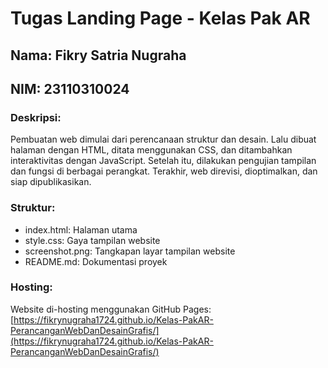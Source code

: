 # Tugas Landing Page - Kelas Pak AR

## Nama: Fikry Satria Nugraha
## NIM: 23110310024

### Deskripsi:
Pembuatan web dimulai dari perencanaan struktur dan desain. Lalu dibuat halaman dengan HTML, ditata menggunakan CSS, dan ditambahkan interaktivitas dengan JavaScript. Setelah itu, dilakukan pengujian tampilan dan fungsi di berbagai perangkat. Terakhir, web direvisi, dioptimalkan, dan siap dipublikasikan.


### Struktur:
- index.html: Halaman utama
- style.css: Gaya tampilan website
- screenshot.png: Tangkapan layar tampilan website
- README.md: Dokumentasi proyek

### Hosting:
Website di-hosting menggunakan GitHub Pages:  
[https://fikrynugraha1724.github.io/Kelas-PakAR-PerancanganWebDanDesainGrafis/](https://fikrynugraha1724.github.io/Kelas-PakAR-PerancanganWebDanDesainGrafis/) 
